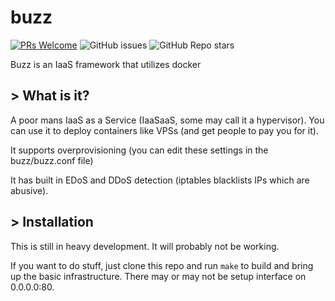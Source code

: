 # buzz
[![PRs Welcome](https://img.shields.io/badge/PRs-welcome-brightgreen.svg?style=flat-square)](https://github.com/lockness-Ko/buzz/compare)
![GitHub issues](https://img.shields.io/github/issues/lockness-Ko/buzz)
![GitHub Repo stars](https://img.shields.io/github/stars/lockness-Ko/buzz?style=social)

Buzz is an IaaS framework that utilizes docker

## > What is it?

A poor mans IaaS as a Service (IaaSaaS, some may call it a hypervisor). You can use it to deploy containers like VPSs (and get people to pay you for it).

It supports overprovisioning (you can edit these settings in the buzz/buzz.conf file)

It has built in EDoS and DDoS detection (iptables blacklists IPs which are abusive).

## > Installation

This is still in heavy development. It will probably not be working.

If you want to do stuff, just clone this repo and run `make` to build and bring up the basic infrastructure. There may or may not be setup interface on 0.0.0.0:80.
